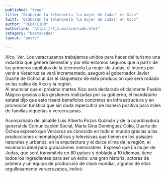 ```yaml
---
published: "true"
title: "Grabarán la telenovela 'La mujer de Judas' en Xico"
twitt: "Grabarán la telenovela 'La mujer de Judas' en Xico"
author: "REDACCION"
authorlink: "https://ljz.mx/acercade.html"
category: "Destacadas"
layout: "posts"

---
```




*Xico, Ver*. Los veracruzanos trabajamos unidos para hacer del turismo una industria que genere bienestar y por ello estamos seguros que a partir de los primeros capítulos de la telenovela La mujer de Judas, el interés por venir a Veracruz se verá incrementado, aseguró el gobernador Javier Duarte de Ochoa al dar el claquetazo de esta producción que será rodada en las calles de Xico y la región.  
  Al anunciar que el próximo martes Xico será declarado oficialmente Pueblo Mágico gracias a las gestiones realizadas por su gobierno, el mandatario estatal dijo que esto traerá beneficios concretos en infraestructura y en promoción turística que sin duda repercutirá de manera positiva para miles de familias xiqueñas y veracruzanas.



  Acompañado del alcalde Luis Alberto Pozos Guzmán y de la coordinadora general de Comunicación Social, María Gina Domínguez Colío, Duarte de Ochoa expresó que Veracruz es conocido en todo el mundo gracias a las producciones cinematográficas y televisivas que tienen en los paisajes naturales y urbanos, en la arquitectura y el dulce clima de la región, el escenario ideal para grabaciones memorables. Expresó que La mujer de Judas, que será transmitida en 80 países y doblada a 10 idiomas, tiene todos los ingredientes para ser un éxito: una gran historia, actores de primera y un equipo de producción de clase mundial, algunos de ellos orgullosamente veracruzanos, indicó.

